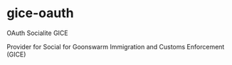 # gice-oauth
OAuth Socialite GICE

Provider for Social for Goonswarm Immigration and Customs Enforcement (GICE)

